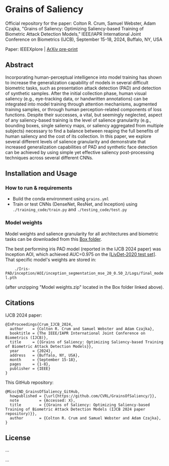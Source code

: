 # Grains of Saliency

Official repository for the paper: Colton R. Crum, Samuel Webster, Adam Czajka, "Grains of Saliency: Optimizing Saliency-based Training of Biometric Attack Detection Models," IEEE/IAPR International Joint Conference on Biometrics (IJCB), September 15-18, 2024, Buffalo, NY, USA 

Paper: IEEEXplore | [ArXiv pre-print](https://arxiv.org/abs/2405.00650)

## Abstract

Incorporating human-perceptual intelligence into model training has shown to increase the generalization capability of models in several difficult biometric tasks, such as presentation attack detection (PAD) and detection of synthetic samples. After the initial collection phase, human visual saliency (e.g., eye-tracking data, or handwritten annotations) can be integrated into model training through attention mechanisms, augmented training samples, or through human perception-related components of loss functions. Despite their successes, a vital, but seemingly neglected, aspect of any saliency-based training is the level of salience granularity (e.g., bounding boxes, single saliency maps, or saliency aggregated from multiple subjects) necessary to find a balance between reaping the full benefits of human saliency and the cost of its collection. In this paper, we explore several different levels of salience granularity and demonstrate that increased generalization capabilities of PAD and synthetic face detection can be achieved by using simple yet effective saliency post-processing techniques across several different CNNs.

## Installation and Usage

### How to run & requirements
- Build the conda environment using `grains.yml`
- Train or test CNNs (DenseNet, ResNet, and Inception) using `./training_code/train.py` and `./testing_code/test.py`

### Model weights

Model weights and salience granularity for all architectures and biometric tasks can be downloaded from this [Box folder](https://notredame.box.com/s/r6v0iujuv5rm4ui2pfromi6460te23na).

The best performing iris PAD model (reported in the IJCB 2024 paper) was Inception AOI, which achieved AUC=0.975 on the [[LivDet-2020 test set]](https://arxiv.org/abs/2009.00749). That specific model's weights are stored in:

```    ./Iris-PAD/inception/AOI/inception_segmentation_mse_20_0.50_2/Logs/final_model.pth```

(after unzipping "Model weights.zip" located in the Box folder linked above).

## Citations

IJCB 2024 paper:

```
@InProceedings{Crum_IJCB_2024,
  author    = {Colton R. Crum and Samuel Webster and Adam Czajka},
  booktitle = {The IEEE/IAPR International Joint Conference on Biometrics (IJCB)},
  title     = {{Grains of Saliency: Optimizing Saliency-based Training of Biometric Attack Detection Models}},
  year      = {2024},
  address   = {Buffalo, NY, USA},
  month     = {September 15-18},
  pages     = {1-8},
  publisher = {IEEE}
}
```

This GitHub repository:

```
@Misc{ND_GrainsOfSaliency_GitHub,
  howpublished = {\url{https://github.com/CVRL/GrainsOfSaliency/}},
  note         = {Accessed: X},
  title        = {{Grains of Saliency: Optimizing Saliency-based Training of Biometric Attack Detection Models (IJCB 2024 paper repository)}},
  author       = {Colton R. Crum and Samuel Webster and Adam Czajka},
}
```

## License

...

...
